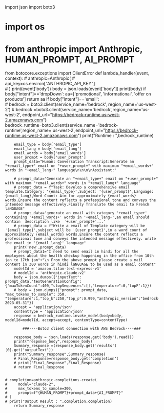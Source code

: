 import json
import boto3 
# import os
# from anthropic import Anthropic, HUMAN_PROMPT, AI_PROMPT
from botocore.exceptions import ClientError
def lambda_handler(event, context):
    # anthropic=Anthropic(
    #     api_key=os.environ["ANTHROPIC_API_KEY"]  
    # )
    print(event['body'])
    body = json.loads(event['body'])
    print(body)
    if body["intent"]=='dropDown':
        aa=['promotional', 'informational', 'offer on products']
        return aa
    if body["intent"]=='email':         
        # bedrock = boto3.client(service_name='bedrock', region_name='us-west-2')
        # bedrock =boto3.client(service_name='bedrock',region_name='us-west-2', endpoint_url="https://bedrock-runtime.us-west-2.amazonaws.com")
        bedrock_runtime=boto3.client(service_name='bedrock-runtime',region_name='us-west-2',endpoint_url="https://bedrock-runtime.us-west-2.amazonaws.com")
        print("Runtime : ",bedrock_runtime)

        email_type = body['email_type'] 
        email_lang = body['email_lang']
        email_words = body['email_words']
        user_prompt = body['user_prompt']
        prompt_data="Human: Conversation Transcript:Generate an "+email_type+" email on "+user_prompt+" with maximum "+email_words+" words in "+email_lang+" language\n\n\n\nAssistant:"
        
        # prompt_data="Generate an "+email_type+" email on "+user_prompt+" with maximum "+email_words+" words in "+email_lang+" language"
        # prompt_data = f"Task: Develop a comprehensive email template.Category: '{email_type}',Subject: '{user_prompt}',Language: {email_lang},Word Count: Aim for approximately {email_words} words.Ensure the content reflects a professional tone and conveys the intended message effectively.Finally Translate the email to French laNGUAGE"
        # prompt_data='generate an email with category '+email_type+' containing '+email_words+' words in '+email_lang+',an email should contain  description like  '+user_prompt+'...'
        # prompt_data = f"Write a email of Template category will be '{email_type}',subject will be '{user_prompt}',in a word count of approximately {email_words} words.Ensure the content reflects a professional tone and conveys the intended message effectively. write the email in '{email_lang}' language"
        print('new',prompt_data)
        # prompt_data1="I need to send email in hindi for all the employees about the health checkup happening in the office from 10th jan to 17th jan"+"\n From the above prompt please create a mail content in 300 words in hindi laNGUAGE to be used as a email content"
        modelId = 'amazon.titan-text-express-v1'
        # modelId = 'anthropic.claude-v2'
        body = json.dumps({"inputText": prompt_data,"textGenerationConfig":{"maxTokenCount":400,"stopSequences":[],"temperature":0,"topP":1}})
        # body = json.dumps({"prompt": prompt_data, "max_tokens_to_sample": 350, "temperature":1,"top_k":250,"top_p":0.999,"anthropic_version":"bedrock-2023-05-31"})
        accept = 'application/json'
        contentType = 'application/json'
        response = bedrock_runtime.invoke_model(body=body, modelId=modelId, accept=accept, contentType=contentType)
        
            ###----Boto3 client connection with AWS Bedrock----###

        response_body = json.loads(response.get('body').read())
        print("response_body",response_body)
        Summary_response =(response_body.get('results')[0].get('outputText'))
        print("Summary_response",Summary_response)
        # Final_Response=response_body.get('completion')
        # print("Final_Response",Final_Response)
        # return Final_Response
        
        
    # completion=anthropic.completions.create(
    #     model="claude-2",
    #     max_tokens_to_sample=300,
    #     prompt=f"{HUMAN_PROMPT}+prompt_data+{AI_PROMPT}"
    # )
    # print("Output Result : ",completion.completion)
        return Summary_response

    

